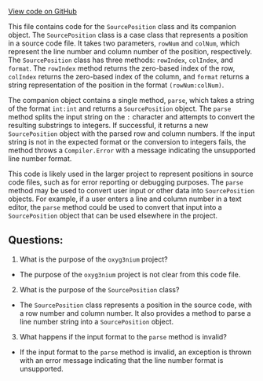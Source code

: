 [View code on GitHub](https://github.com/oxyg3nium/oxyg3nium/ralph/src/main/scala/org/oxyg3nium/ralph/SourcePosition.scala)

This file contains code for the `SourcePosition` class and its companion object. The `SourcePosition` class is a case class that represents a position in a source code file. It takes two parameters, `rowNum` and `colNum`, which represent the line number and column number of the position, respectively. The `SourcePosition` class has three methods: `rowIndex`, `colIndex`, and `format`. The `rowIndex` method returns the zero-based index of the row, `colIndex` returns the zero-based index of the column, and `format` returns a string representation of the position in the format `(rowNum:colNum)`.

The companion object contains a single method, `parse`, which takes a string of the format `int:int` and returns a `SourcePosition` object. The `parse` method splits the input string on the `:` character and attempts to convert the resulting substrings to integers. If successful, it returns a new `SourcePosition` object with the parsed row and column numbers. If the input string is not in the expected format or the conversion to integers fails, the method throws a `Compiler.Error` with a message indicating the unsupported line number format.

This code is likely used in the larger project to represent positions in source code files, such as for error reporting or debugging purposes. The `parse` method may be used to convert user input or other data into `SourcePosition` objects. For example, if a user enters a line and column number in a text editor, the `parse` method could be used to convert that input into a `SourcePosition` object that can be used elsewhere in the project.
## Questions: 
 1. What is the purpose of the `oxyg3nium` project?
- The purpose of the `oxyg3nium` project is not clear from this code file.

2. What is the purpose of the `SourcePosition` class?
- The `SourcePosition` class represents a position in the source code, with a row number and column number. It also provides a method to parse a line number string into a `SourcePosition` object.

3. What happens if the input format to the `parse` method is invalid?
- If the input format to the `parse` method is invalid, an exception is thrown with an error message indicating that the line number format is unsupported.